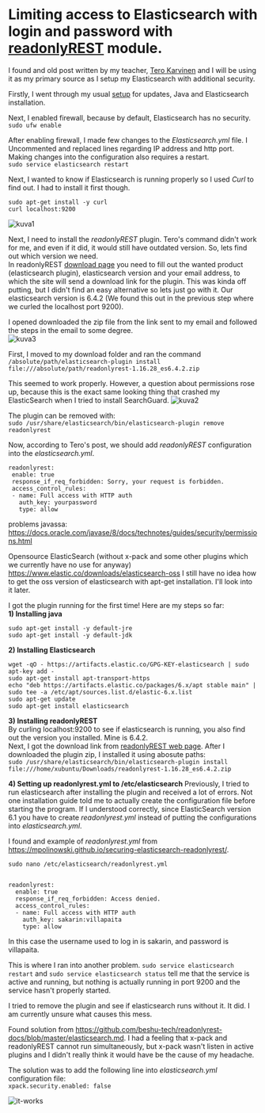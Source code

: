 # Limiting access to Elasticsearch with login and password with [readonlyREST](https://readonlyrest.com/download/) module.

I found and old post written by my teacher, [Tero Karvinen](http://terokarvinen.com/2016/elasticsearch-password-authentication-with-free-software) and I will be using it as my primary source as I setup my Elasticsearch with additional security.

Firstly, I went through my usual [setup](https://github.com/jisosomppi/log-analysis/blob/master/builds/rsyslog-logstash-es-kibana/Installations.md) for updates, Java and Elasticsearch installation.

Next, I enabled firewall, because by default, Elasticsearch has no security.  
`sudo ufw enable`

After enabling firewall, I made few changes to the *Elasticsearch.yml* file. I Uncommented and replaced lines regarding IP address and http port. Making changes into the configuration also requires a restart.  
`sudo service elasticsearch restart`

Next, I wanted to know if Elasticsearch is running properly so I used *Curl* to find out. I had to install it first though.  
```  
sudo apt-get install -y curl  
curl localhost:9200  
```  
![kuva1](https://i.imgur.com/gkdoI18.png)  

Next, I need to install the *readonlyREST* plugin. Tero's command didn't work for me, and even if it did, it would still have outdated version. So, lets find out which version we need.  
In readonlyREST [download page](https://readonlyrest.com/download/) you need to fill out the wanted product (elasticsearch plugin), elasticsearch version and your email address, to which the site will send a download link for the plugin. This was kinda off putting, but I didn't find an easy alternative so lets just go with it. Our elasticsearch version is 6.4.2 (We found this out in the previous step where we curled the localhost port 9200).  

I opened downloaded the zip file from the link sent to my email and followed the steps in the email to some degree.  
![kuva3](https://i.imgur.com/QLC01pK.png)  

First, I moved to my download folder and ran the command  
`/absolute/path/elasticsearch-plugin install file:///absolute/path/readonlyrest-1.16.28_es6.4.2.zip`  

This seemed to work properly. However, a question about permissions rose up, because this is the exact same looking thing that crashed my ElasticSearch when I tried to install SearchGuard.
![kuva2](https://i.imgur.com/EZPLz4O.png)

The plugin can be removed with:  
`sudo /usr/share/elasticsearch/bin/elasticsearch-plugin remove readonlyrest`

Now, according to Tero's post, we should add *readonlyREST* configuration into the *elasticsearch.yml*.
```
readonlyrest:
 enable: true
 response_if_req_forbidden: Sorry, your request is forbidden.
 access_control_rules:
 - name: Full access with HTTP auth
   auth_key: yourpassword
   type: allow
```

problems javassa:  
https://docs.oracle.com/javase/8/docs/technotes/guides/security/permissions.html

Opensource ElasticSearch (without x-pack and some other plugins which we currently have no use for anyway)
https://www.elastic.co/downloads/elasticsearch-oss
I still have no idea how to get the oss version of elasticsearch with apt-get installation. I'll look into it later.

I got the plugin running for the first time! Here are my steps so far:  
**1) Installing java**  
```
sudo apt-get install -y default-jre
sudo apt-get install -y default-jdk
```
**2) Installing Elasticsearch**  
```
wget -qO - https://artifacts.elastic.co/GPG-KEY-elasticsearch | sudo apt-key add -
sudo apt-get install apt-transport-https
echo "deb https://artifacts.elastic.co/packages/6.x/apt stable main" | sudo tee -a /etc/apt/sources.list.d/elastic-6.x.list
sudo apt-get update
sudo apt-get install elasticsearch
```
**3) Installing readonlyREST**  
By curling localhost:9200 to see if elasticsearch is running, you also find out the version you installed. Mine is 6.4.2.  
Next, I got the download link from [readonlyREST web page](https://readonlyrest.com/download/).
After I downloaded the plugin zip, I installed it using abosute paths:  
`sudo /usr/share/elasticsearch/bin/elasticsearch-plugin install file:///home/xubuntu/Downloads/readonlyrest-1.16.28_es6.4.2.zip`

**4) Setting up readonlyrest.yml to /etc/elasticsearch**
Previously, I tried to run elasticsearch after installing the plugin and received a lot of errors. Not one installation guide told me to actually create the configuration file before starting the program. If I understood correctly, since ElasticSearch version 6.1 you have to create *readonlyrest.yml* instead of putting the configurations into *elasticsearch.yml*.

I found and example of *readonlyrest.yml* from https://mpolinowski.github.io/securing-elasticsearch-readonlyrest/.  
```
sudo nano /etc/elasticsearch/readonlyrest.yml


readonlyrest:
  enable: true
  response_if_req_forbidden: Access denied.
  access_control_rules:
  - name: Full access with HTTP auth
    auth_key: sakarin:villapaita
    type: allow
```
In this case the username used to log in is sakarin, and password is villapaita.

This is where I ran into another problem. `sudo service elasticsearch restart` and `sudo service elasticsearch status` tell me that the service is active and running, but nothing is actually running in port 9200 and the service hasn't properly started.

I tried to remove the plugin and see if elasticsearch runs without it. It did. I am currently unsure what causes this mess.

Found solution from https://github.com/beshu-tech/readonlyrest-docs/blob/master/elasticsearch.md.
I had a feeling that x-pack and readonlyREST cannot run simultaneously, but x-pack wasn't listen in active plugins and I didn't really think it would have be the cause of my headache.

The solution was to add the following line into *elasticsearch.yml* configuration file:  
`xpack.security.enabled: false`  

![it-works](https://i.imgur.com/6X6I62A.png)




